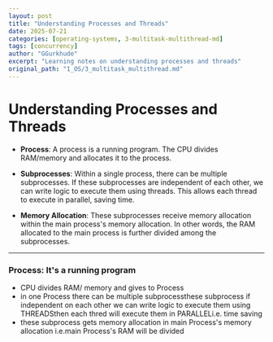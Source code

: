 ```yaml
---
layout: post
title: "Understanding Processes and Threads"
date: 2025-07-21
categories: [operating-systems, 3-multitask-multithread-md]
tags: [concurrency]
author: "GGurkhude"
excerpt: "Learning notes on understanding processes and threads"
original_path: "1_OS/3_multitask_multithread.md"
---
```


# Understanding Processes and Threads

- **Process**: A process is a running program. The CPU divides RAM/memory and allocates it to the process.

- **Subprocesses**: Within a single process, there can be multiple subprocesses. If these subprocesses are independent of each other, we can write logic to execute them using threads. This allows each thread to execute in parallel, saving time.

- **Memory Allocation**: These subprocesses receive memory allocation within the main process's memory allocation. In other words, the RAM allocated to the main process is further divided among the subprocesses.

--------------------------------------------------------------------

###  Process: It's a running program

- CPU divides RAM/ memory and gives to Process
- in one Process there can be multiple subprocessthese subprocess if independent on each other we can write logic to execute them using THREADSthen each thred will execute them in PARALLELi.e. time saving
- these subprocess gets memory allocation in main Process's memory allocation i.e.main Process's RAM will be divided 